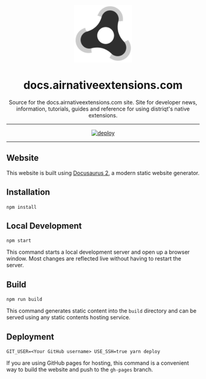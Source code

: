 

<p align="center">
    <a href="https://docs.airnativeextensions.com/" rel="noopener" target="_blank">
        <img width="150" 
            src="https://raw.githubusercontent.com/airnativeextensions/nativeextensions-documentation/master/static/img/ane-icon-black.png" 
            alt="ANE logo">
    </a>
</p>

<h1 align="center">docs.airnativeextensions.com</h1>

<div align="center">
    Source for the docs.airnativeextensions.com site. Site for developer news, information, tutorials, guides and reference for using distriqt's native extensions.
</div>

---

<div align="center">

[![deploy](https://github.com/airnativeextensions/nativeextensions-documentation/actions/workflows/deploy.yml/badge.svg)](https://github.com/airnativeextensions/nativeextensions-documentation/actions/workflows/deploy.yml)

</div>

---



## Website

This website is built using [Docusaurus 2](https://v2.docusaurus.io/), a modern static website generator.


## Installation

```console
npm install
```

## Local Development

```console
npm start
```

This command starts a local development server and open up a browser window. Most changes are reflected live without having to restart the server.

## Build

```console
npm run build
```

This command generates static content into the `build` directory and can be served using any static contents hosting service.

## Deployment

```console
GIT_USER=<Your GitHub username> USE_SSH=true yarn deploy
```

If you are using GitHub pages for hosting, this command is a convenient way to build the website and push to the `gh-pages` branch.
